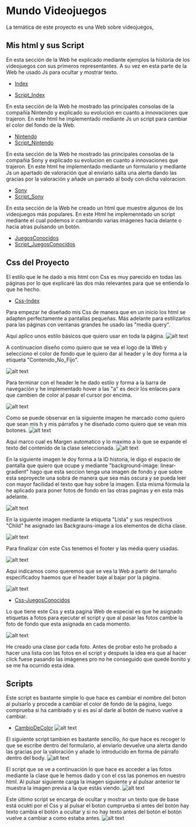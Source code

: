 # Mundo Videojuegos

La temática de este proyecto es una Web sobre videojuegos,


## Mis html y sus Script

En esta sección de la Web he explicado mediante ejemplos la historia de los videojuegos con sus primeros representantes.
A su vez en esta parte de la Web he usado Js para ocultar y mostrar texto.
- [Index](Index.html)

- [Script_Index](./Js/MostrarElementosOcultos.js)

En esta sección de la Web he mostrado las principales consolas de la compañia Nintendo y explicado su evolucion en cuanto a innovaciones que trajeron. En este html he implementado mediante Js un script para cambiar el color del fondo de la Web.
- [Nintendo](Nintendo.html)
- [Script_Nintendo](./Js/CmbioColorWeb.js)

En esta sección de la Web he mostrado las principales consolas de la compañia Sony y explicado su evolucion en cuanto a innovaciones que trajeron. En este html he implementado mediante un formulario y mediante Js un apartado de valoración que al enviarlo salta una alerta dando las gracias por la valoración y añade un parrado al body con dicha valoracion.

- [Sony](Sony.html)
- [Script_Sony](./Js/FormularioAlert.js)

En esta sección de la Web he creado un html que muestre algunos de los videojuegos más populares. En este Html he implemenntado un script mediante el cual podemos ir cambiando varias imágenes hacia delante o hacia atras pulsando un botón.

- [JuegosConocidos](JuegosConocidos.html)
- [Script_JuegosConocidos](./Js/imagenesDelante.js)




## Css del Proyecto

El estilo que le he dado a mis html con Css es muy parecido en todas las páginas por lo que explicaré las dos más relevantes para que se entienda lo que he hecho.

- [Css-Index](Index.css)

Para empezar he diseñado mis Css de manera que en un inicio los html se adapten perfectamente a pantallas pequeñas. Más adelante para estilizarlos para las páginas con ventanas grandes he usado las "media query".

Aqui aplico unos estilo básicos que quiero usar en toda la página.
![alt text](./DocumentacionCss/image.png)

A continuacion diseño como quiero que se vea el logo de la Web y selecciono el color de fondo que le quiero dar al header y le doy forma a la etiqueta "Contenido_No_Fijo".

![alt text](./DocumentacionCss/image-1.png)

Para terminar con el header le he dado estilo y forma a la barra de navegación y he implementado hover a las "a" es decir los enlaces para que cambien de color al pasar el cursor por encima.


![alt text](./DocumentacionCss/image-2.png)

Como se puede observar en la siguiente imagen he marcado como quiero que sean mis h y mis párrafos y he diseñado como quiero que se vean mis botones.
![alt text](./DocumentacionCss/image-3.png)

Aqui marco cual es Margen automatico y lo maximo a lo que se expande el texto del contenido de la clase seleccionada.
![alt text](./DocumentacionCss/image-5.png)


En la siguiente imagen le doy forma a la ID historia, le digo el espacio de pantalla que quiero que ocupe y mediante "background-image: linear-gradient" hago que esta seccion tenga una imagen de fondo y que sobre esta seproyecte una sobra de manera que sea más oscura y se pueda leer con mayor facilidad el texto que hay sobre la imagen. Esta misma fórmula la he aplicado para poner fotos de fondo en las otras paginas y en esta más adelante.

![alt text](./DocumentacionCss/image-6.png)

En la siguiente imagen mediante la etiqueta "Lista" y sus respectivos "Child" he asignado las Backgrauns-image a los elementos de dicha clase.

![alt text](./DocumentacionCss/image-7.png)


Para finalizar con este Css tenemos el footer y las media query usadas.

![alt text](./DocumentacionCss/image-8.png)


Aqui indicamos como queremos que se vea la Web a partir del tamaño especificadoy haemos que el header baje al bajar por la página.


![alt text](./DocumentacionCss/image-9.png)



- [Css-JuegosConocidos](JuegosConocidos.css)

Lo que tiene este Css y esta pagina Web de especial es que he asignado etiquetas a fotos para ejecutar el script y que al pasar las fotos cambie la foto de fondo que esta asignada en cada momento.

![alt text](./DocumentacionCss/image10.png)

He creado una clase por cada foto. Antes de probar esto he probado a hacer una lista con las fotos en el script y después la idea era que al hacer click fuese pasando las imágenes pro no he conseguido que quede bonito y se me ha ocurrido esta idea.


## Scripts
Este script es bastante simple lo que hace es cambiar el nombre del boton al pulsarlo y procede a cambiar el color de fondo de la página, luego comprueba si ha cambiado y si es así al darle al botón de nuevo vuelve a cambiar.
- [CambioDeColor](./Js/CmbioColorWeb.js)
![alt text](./documentacionScripts/image.png)


El siguiente script tambien es bastante sencillo, ño que hace es recoger lo que se escribe dentro del formulario, al enviarlo devuelve una alerta dando las gracias por la valoración y añade lo introducido en forma de párrafo dentro del body.
![alt text](./documentacionScripts/image-1.png)

El script que se ve a continuación lo que hace es acceder a las fotos mediante la clase que le hemos dado y con el css las ponemos en nuestro html. Al pulsar siguiente carga la imagen siguiente y al pulsar anterior te muestra la imagen previa a la que estás viendo.
![alt text](./documentacionScripts/image-2.png)

Este último script se encarga de ocultar y mostrar un texto que de base está ocukti por el Css y al pulsar el boton cumprueba si antes del botón hay texto cambia el botón a ocultar y si no hay texto antes del botón el botón vuelve a cambiar a como estaba antes.
![alt text](./documentacionScripts/image-3.png)















